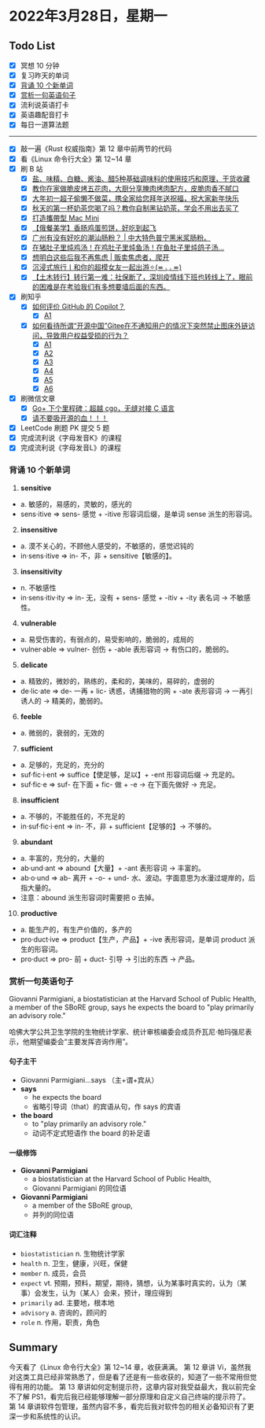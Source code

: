 # 2022年3月28日，星期一
## Todo List

- [x] 冥想 10 分钟
- [x] 复习昨天的单词
- [x] [背诵 10 个新单词](#背诵-10-个新单词)
- [x] [赏析一句英语句子](#赏析一句英语句子)
- [x] 流利说英语打卡
- [x] 英语趣配音打卡
- [x] 每日一道算法题
--------
- [x] 敲一遍《Rust 权威指南》第 12 章中前两节的代码
- [x] 看《Linux 命令行大全》第 12~14 章
- [x] 刷 B 站
  - [x] [盐、味精、白糖、酱油、醋5种基础调味料的使用技巧和原理，干货收藏](https://b23.tv/gE6b9KA)
  - [x] [教你在家做脆皮烤五花肉，大厨分享腌肉烤肉配方，皮脆肉香不腻口](https://b23.tv/qqsbnYV)
  - [x] [大年初一超子偷懒不做菜，携全家给您拜年送祝福，祝大家新年快乐](https://b23.tv/JMzlvqF)
  - [x] [秋天的第一杯奶茶您喝了吗？教你自制黑钻奶茶，学会不用出去买了](https://b23.tv/QQcYwOi)
  - [x] [打造攜帶型 Mac Ｍini](https://b23.tv/EUok03J)
  - [x] [【俄餐美学】香肠鸡蛋煎饼，好吃到起飞](https://b23.tv/X6EYEuw)
  - [x] [广州有没有好吃的潮汕肠粉？ | 中大特色普宁黑米浆肠粉。](https://b23.tv/zjjIKDN)
  - [x] [在猪肚子里炖鸡汤！在鸡肚子里炖鱼汤！在鱼肚子里炖鸽子汤…](https://b23.tv/pRrZbRK)
  - [x] [想明白这些后我不再焦虑 | 贩卖焦虑者，爬开](https://b23.tv/yRdMPMl)
  - [x] [沉浸式旅行丨和你的超模女友一起出游✧(≖ ◡ ≖)](https://b23.tv/kCwdQHO)
  - [x] [【土木转行】转行第一难：社保断了，深圳疫情线下班也转线上了，眼前的困难是在考验我们有多想要墙后面的东西。](https://b23.tv/XyXT1Ez)
- [x] 刷知乎
  - [x] [如何评价 GitHub 的 Copilot？](https://www.zhihu.com/question/470873369)
    - [x] [A1](https://www.zhihu.com/question/470873369/answer/2366051834)
  - [x] [如何看待所谓“开源中国”Gitee在不通知用户的情况下突然禁止图床外链访问，导致用户权益受损的行为？](https://www.zhihu.com/question/524345403)
    - [x] [A1](https://www.zhihu.com/question/524345403/answer/2410912857)
    - [x] [A2](https://www.zhihu.com/question/524345403/answer/2409899704)
    - [x] [A3](https://www.zhihu.com/question/524345403/answer/2409484751)
    - [x] [A4](https://www.zhihu.com/question/524345403/answer/2411038533)
    - [x] [A5](https://www.zhihu.com/question/524345403/answer/2410092539)
    - [x] [A6](https://www.zhihu.com/question/524345403/answer/2409533899)
- [x] 刷微信文章
  - [x] [Go+ 下个里程碑：超越 cgo，无缝对接 C 语言](https://mp.weixin.qq.com/s/JpmjudSrmwYdYjP3g41kbQ)
  - [x] [请不要吸开源的血！！！](https://mp.weixin.qq.com/s/X53IQSQJUNBf0jKb_ZWqww)
- [x] LeetCode 刷题 PK 提交 5 题
- [x] 完成流利说《字母发音K》的课程
- [x] 完成流利说《字母发音L》的课程

### 背诵 10 个新单词

1. **sensitive**
  - a. 敏感的，易感的，灵敏的，感光的
  - sens·itive => sens- 感觉 + -itive 形容词后缀，是单词 sense 派生的形容词。

2. **insensitive**
  - a. 漠不关心的，不顾他人感受的，不敏感的，感觉迟钝的
  - in·sens·itive => in- 不，非 + sensitive【敏感的】。

3. **insensitivity**
  - n. 不敏感性
  - in·sens·itiv·ity => in- 无，没有 + sens- 感觉 + -itiv + -ity 表名词 → 不敏感性。

4. **vulnerable**
  - a. 易受伤害的，有弱点的，易受影响的，脆弱的，成局的
  - vulner·able => vulner- 创伤 + -able 表形容词 → 有伤口的，脆弱的。

5. **delicate**
  - a. 精致的，微妙的，熟练的，柔和的，美味的，易碎的，虚弱的
  - de·lic·ate => de- 一再 + lic- 诱惑，诱捕猎物的网 + -ate 表形容词 → 一再引诱人的 → 精美的，脆弱的。

6. **feeble**
  - a. 微弱的，衰弱的，无效的

7. **sufficient**
  - a. 足够的，充足的，充分的
  - suf·fic·i·ent => suffice【使足够，足以】+ -ent 形容词后缀 → 充足的。
  - suf·fic·e => suf- 在下面 + fic- 做 + -e → 在下面先做好 → 充足。

8. **insufficient**
  - a. 不够的，不能胜任的，不充足的
  - in·suf·fic·i·ent => in- 不，非 + sufficient【足够的】→ 不够的。

9. **abundant**
  - a. 丰富的，充分的，大量的
  - ab·und·ant => abound【大量】+ -ant 表形容词 → 丰富的。
  - ab·o·und => ab- 离开 + -o- + und- 水、波动。字面意思为水漫过堤岸的，后指大量的。
  - 注意：abound 派生形容词时需要把 o 去掉。

10. **productive**
  - a. 能生产的，有生产价值的，多产的
  - pro·duct·ive => product【生产，产品】+ -ive 表形容词，是单词 product 派生的形容词。
  - pro·duct => pro- 前 + duct- 引导 → 引出的东西 → 产品。


### 赏析一句英语句子

Giovanni Parmigiani, a biostatistician at the Harvard School of Public Health, a member of the SBoRE group, says he expects the board to "play primarily an advisory role."

哈佛大学公共卫生学院的生物统计学家、统计审核编委会成员乔瓦尼·帕玛强尼表示，他期望编委会“主要发挥咨询作用”。

#### 句子主干

- Giovanni Parmigiani...says （主+谓+宾从）
- **says**
  - he expects the board
  - 省略引导词（that）的宾语从句，作 says 的宾语
- **the board**
  - to "play primarily an advisory role."
  - 动词不定式短语作 the board 的补足语

#### 一级修饰

- **Giovanni Parmigiani**
  - a biostatistician at the Harvard School of Public Health,
  - Giovanni Parmigiani 的同位语
- **Giovanni Parmigiani**
  - a member of the SBoRE group,
  - 并列的同位语

#### 词汇注释

- `biostatistician` n. 生物统计学家
- `health` n. 卫生，健康，兴旺，保健
- `member` n. 成员，会员
- `expect` vt. 预期，预料，期望，期待，猜想，认为某事时真实的，认为（某事）会发生，认为（某人）会来，预计，理应得到
- `primarily` ad. 主要地，根本地
- `advisory` a. 咨询的，顾问的
- `role` n. 作用，职责，角色

## Summary

今天看了《Linux 命令行大全》第 12~14 章，收获满满。
第 12 章讲 Vi，虽然我对这类工具已经非常熟悉了，但是看了还是有一些收获的，知道了一些不常用但觉得有用的功能。
第 13 章讲如何定制提示符，这章内容对我受益最大，我以前完全不了解 PS1，看完后我已经能够理解一部分原理和自定义自己终端的提示符了。
第 14 章讲软件包管理，虽然内容不多，看完后我对软件包的相关必备知识有了更深一步和系统性的认识。
